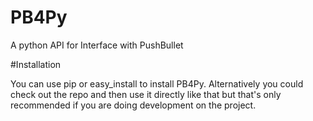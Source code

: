 PB4Py
========

A python API for Interface with PushBullet



#Installation

You can use pip or easy_install to install PB4Py. Alternatively you could check out the repo and then use it directly like that but that's only recommended if you are doing development on the project.


